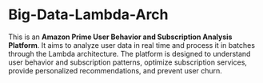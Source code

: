# Big-Data-Lambda-Arch

This is an **Amazon Prime User Behavior and Subscription Analysis Platform**. It aims to analyze user data in real time and process it in batches through the Lambda architecture. The platform is designed to understand user behavior and subscription patterns, optimize subscription services, provide personalized recommendations, and prevent user churn.



